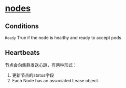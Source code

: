 # [nodes](https://kubernetes.io/docs/concepts/architecture/nodes/)

## Conditions

`Ready` True if the node is healthy and ready to accept pods

## Heartbeats

节点会向集群发送心跳，有两种形式：

1. 更新节点的status字段
2. Each Node has an associated Lease object.
